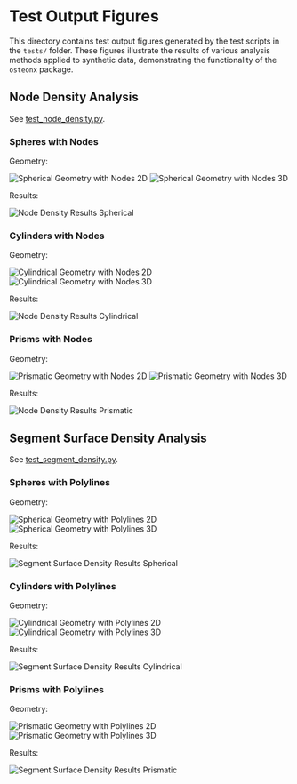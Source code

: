 # Test Output Figures

This directory contains test output figures generated by the test scripts
in the `tests/` folder. These figures illustrate the results of various
analysis methods applied to synthetic data, demonstrating the functionality
of the `osteonx` package.

## Node Density Analysis

See [test_node_density.py](test_node_density.py).

### Spheres with Nodes

Geometry:

![Spherical Geometry with Nodes 2D](figures/test_sphere_2d.png)
![Spherical Geometry with Nodes 3D](figures/test_sphere_3d.png)

Results:

![Node Density Results Spherical](figures/test_sphere_nodes.png)

### Cylinders with Nodes

Geometry:

![Cylindrical Geometry with Nodes 2D](figures/test_cylinder_2d.png)
![Cylindrical Geometry with Nodes 3D](figures/test_cylinder_3d.png)

Results:

![Node Density Results Cylindrical](figures/test_cylinder_nodes.png)

### Prisms with Nodes

Geometry:

![Prismatic Geometry with Nodes 2D](figures/test_prism_2d.png)
![Prismatic Geometry with Nodes 3D](figures/test_prism_3d.png)

Results:

![Node Density Results Prismatic](figures/test_prism_nodes.png)

## Segment Surface Density Analysis

See [test_segment_density.py](test_segment_density.py).

### Spheres with Polylines

Geometry:

![Spherical Geometry with Polylines 2D](figures/test_sphere_segments_2d.png)
![Spherical Geometry with Polylines 3D](figures/test_sphere_segments_3d.png)

Results:

![Segment Surface Density Results Spherical](figures/test_sphere_segments.png)

### Cylinders with Polylines

Geometry:

![Cylindrical Geometry with Polylines 2D](figures/test_cylinder_segments_2d.png)
![Cylindrical Geometry with Polylines 3D](figures/test_cylinder_segments_3d.png)

Results:

![Segment Surface Density Results Cylindrical](figures/test_cylinder_segments.png)

### Prisms with Polylines

Geometry:

![Prismatic Geometry with Polylines 2D](figures/test_prism_segments_2d.png)
![Prismatic Geometry with Polylines 3D](figures/test_prism_segments_3d.png)

Results:

![Segment Surface Density Results Prismatic](figures/test_prism_segments.png)
